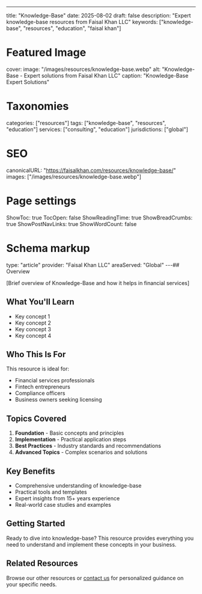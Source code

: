 ---
title: "Knowledge-Base"
date: 2025-08-02
draft: false
description: "Expert knowledge-base resources from Faisal Khan LLC"
keywords: ["knowledge-base", "resources", "education", "faisal khan"]

# Featured Image
cover:
    image: "/images/resources/knowledge-base.webp"
    alt: "Knowledge-Base - Expert solutions from Faisal Khan LLC"
    caption: "Knowledge-Base Expert Solutions"

# Taxonomies
categories: ["resources"]
tags: ["knowledge-base", "resources", "education"]
services: ["consulting", "education"]
jurisdictions: ["global"]

# SEO
canonicalURL: "https://faisalkhan.com/resources/knowledge-base/"
images: ["/images/resources/knowledge-base.webp"]

# Page settings
ShowToc: true
TocOpen: false
ShowReadingTime: true
ShowBreadCrumbs: true
ShowPostNavLinks: true
ShowWordCount: false

# Schema markup
type: "article"
provider: "Faisal Khan LLC"
areaServed: "Global"
---## Overview

[Brief overview of Knowledge-Base and how it helps in financial services]

## What You'll Learn

- Key concept 1
- Key concept 2  
- Key concept 3
- Key concept 4

## Who This Is For

This resource is ideal for:

- Financial services professionals
- Fintech entrepreneurs
- Compliance officers
- Business owners seeking licensing

## Topics Covered

1. **Foundation** - Basic concepts and principles
2. **Implementation** - Practical application steps  
3. **Best Practices** - Industry standards and recommendations
4. **Advanced Topics** - Complex scenarios and solutions

## Key Benefits

- Comprehensive understanding of knowledge-base
- Practical tools and templates
- Expert insights from 15+ years experience
- Real-world case studies and examples

## Getting Started

Ready to dive into knowledge-base? This resource provides everything you need to understand and implement these concepts in your business.

## Related Resources

Browse our other resources or [contact us](mailto:contact@faisalkhan.com) for personalized guidance on your specific needs.
